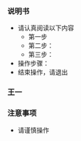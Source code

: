 ### 说明书
  - 请认真阅读以下内容
     - 第一步
     - 第二步：
     - 第三步：
  - 操作步骤：
  - 结束操作，请退出
###  王一
### 注意事项
  - 请谨慎操作
  